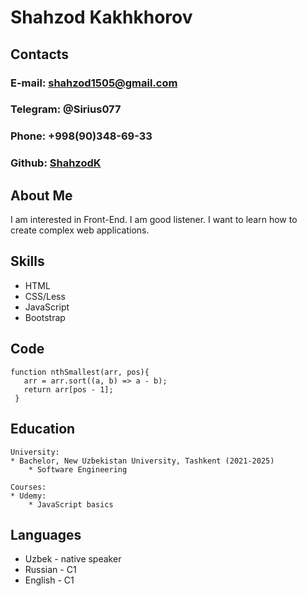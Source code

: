 # **Shahzod Kakhkhorov**

## Contacts
### E-mail: shahzod1505@gmail.com
### Telegram: @Sirius077
### Phone: +998(90)348-69-33
### Github: [ShahzodK](https://github.com/ShahzodK)


## About Me
 I am interested in Front-End. I am good listener. I want to learn how to create complex web applications.  

 ## Skills
 * HTML
 * CSS/Less
 * JavaScript
 * Bootstrap 

 ## Code
 ```
 function nthSmallest(arr, pos){
    arr = arr.sort((a, b) => a - b);
    return arr[pos - 1];
  }
  ```

## Education

    University:
    * Bachelor, New Uzbekistan University, Tashkent (2021-2025)
        * Software Engineering 

    Courses:
    * Udemy:
        * JavaScript basics

## Languages

* Uzbek - native speaker
* Russian - C1
* English - C1


